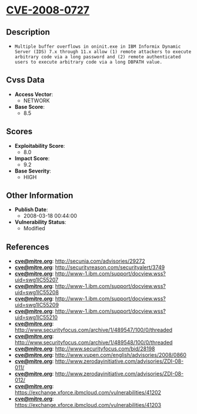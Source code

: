 
# [CVE-2008-0727](https://cve.mitre.org/cgi-bin/cvename.cgi?name=CVE-2008-0727)

## Description

- `Multiple buffer overflows in oninit.exe in IBM Informix Dynamic Server (IDS) 7.x through 11.x allow (1) remote attackers to execute arbitrary code via a long password and (2) remote authenticated users to execute arbitrary code via a long DBPATH value.`

## Cvss Data

- **Access Vector**:
  - NETWORK
- **Base Score**:
  - 8.5

## Scores

- **Exploitability Score**:
  - 8.0
- **Impact Score**:
  - 9.2
- **Base Severity**:
  - HIGH

## Other Information

- **Publish Date**:
  - 2008-03-18 00:44:00
- **Vulnerability Status**:
  - Modified

## References

- **cve@mitre.org**: http://secunia.com/advisories/29272
- **cve@mitre.org**: http://securityreason.com/securityalert/3749
- **cve@mitre.org**: http://www-1.ibm.com/support/docview.wss?uid=swg1IC55207
- **cve@mitre.org**: http://www-1.ibm.com/support/docview.wss?uid=swg1IC55208
- **cve@mitre.org**: http://www-1.ibm.com/support/docview.wss?uid=swg1IC55209
- **cve@mitre.org**: http://www-1.ibm.com/support/docview.wss?uid=swg1IC55210
- **cve@mitre.org**: http://www.securityfocus.com/archive/1/489547/100/0/threaded
- **cve@mitre.org**: http://www.securityfocus.com/archive/1/489548/100/0/threaded
- **cve@mitre.org**: http://www.securityfocus.com/bid/28198
- **cve@mitre.org**: http://www.vupen.com/english/advisories/2008/0860
- **cve@mitre.org**: http://www.zerodayinitiative.com/advisories/ZDI-08-011/
- **cve@mitre.org**: http://www.zerodayinitiative.com/advisories/ZDI-08-012/
- **cve@mitre.org**: https://exchange.xforce.ibmcloud.com/vulnerabilities/41202
- **cve@mitre.org**: https://exchange.xforce.ibmcloud.com/vulnerabilities/41203
